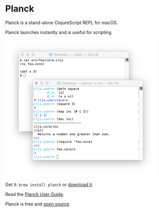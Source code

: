 # Planck

Planck is a stand-alone ClojureScript REPL for macOS.

Planck launches instantly and is useful for scripting.

<img src="img/screenshot.png" style="max-width: 95%;"/>

Get it: `brew install planck` or [download it](download.html).

Read the [Planck User Guide](guide.html).

Planck is free and [open source](https://github.com/mfikes/planck).
